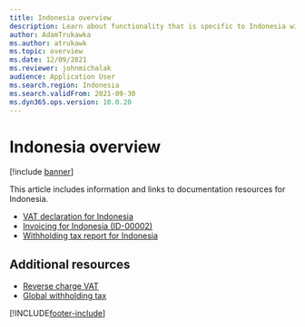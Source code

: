 ```yaml
---
title: Indonesia overview
description: Learn about functionality that is specific to Indonesia with links to resources about VAT declarations, invoicing, and withholding tax reports.
author: AdamTrukawka
ms.author: atrukawk
ms.topic: overview
ms.date: 12/09/2021
ms.reviewer: johnmichalak
audience: Application User
ms.search.region: Indonesia
ms.search.validFrom: 2021-09-30
ms.dyn365.ops.version: 10.0.20
---
```


# Indonesia overview

[!include [banner](../../includes/banner.md)]

This article includes information and links to documentation resources for Indonesia.

- [VAT declaration for Indonesia](apac-idn-ppn-declaration.md)
- [Invoicing for Indonesia (ID-00002)](apac-idn-invoicing.md)
- [Withholding tax report for Indonesia](apac-idn-wht-declaration.md)

## Additional resources

- [Reverse charge VAT](../global/emea-reverse-charge.md)
- [Global withholding tax](../../general-ledger/global-withholding-tax-overview.md)

[!INCLUDE[footer-include](../../../includes/footer-banner.md)]
